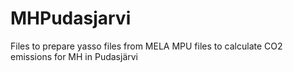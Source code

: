 # MHPudasjarvi
Files to prepare yasso files from MELA MPU files to calculate CO2 emissions for MH in Pudasjärvi
